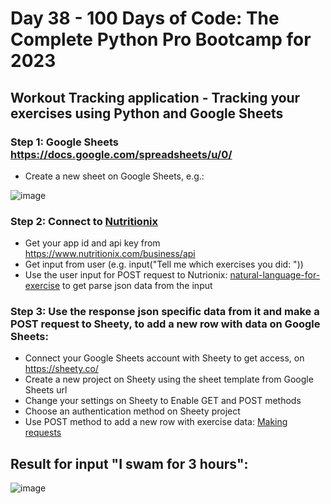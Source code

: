 # Day 38 - 100 Days of Code: The Complete Python Pro Bootcamp for 2023

## Workout Tracking application - Tracking your exercises using Python and Google Sheets

### Step 1: Google Sheets https://docs.google.com/spreadsheets/u/0/
- Create a new sheet on Google Sheets, e.g.:

![image](https://github.com/CristinaAlina/workout-tracking/assets/148490551/74bebc36-d558-4c32-86e1-b6bebf18acce)

### Step 2: Connect to [Nutritionix](https://www.nutritionix.com/)
- Get your app id and api key from https://www.nutritionix.com/business/api
- Get input from user (e.g. input("Tell me which exercises you did: "))
- Use the user input for POST request to Nutrionix: [natural-language-for-exercise](https://developer.syndigo.com/docs/natural-language-for-exercise) to get parse json data from the input


### Step 3: Use the response json specific data from it and make a POST request to Sheety, to add a new row with data on Google Sheets:
- Connect your Google Sheets account with Sheety to get access, on https://sheety.co/
- Create a new project on Sheety using the sheet template from Google Sheets url
- Change your settings on Sheety to Enable GET and POST methods
- Choose an authentication method on Sheety project
- Use POST method to add a new row with exercise data: [Making requests](https://sheety.co/docs/requests.html)


## Result for input "I swam for 3 hours":
![image](https://github.com/CristinaAlina/workout-tracking/assets/148490551/8d27dd3b-8348-45ab-b020-edb7dae1bd81)
